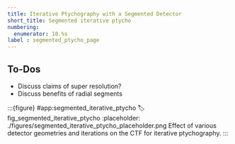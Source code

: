 ```yaml
---
title: Iterative Ptychography with a Segmented Detector
short_title: Segmented iterative ptycho
numbering:
  enumerator: 10.%s
label : segmented_ptycho_page
---
```


## To-Dos
- Discuss claims of super resolution?
- Discuss benefits of radial segments

:::{figure} #app:segmented_iterative_ptycho
:label: fig_segmented_iterative_ptycho
:placeholder: ./figures/segmented_iterative_ptycho_placeholder.png
Effect of various detector geometries and iterations on the CTF for iterative ptychography.
:::

